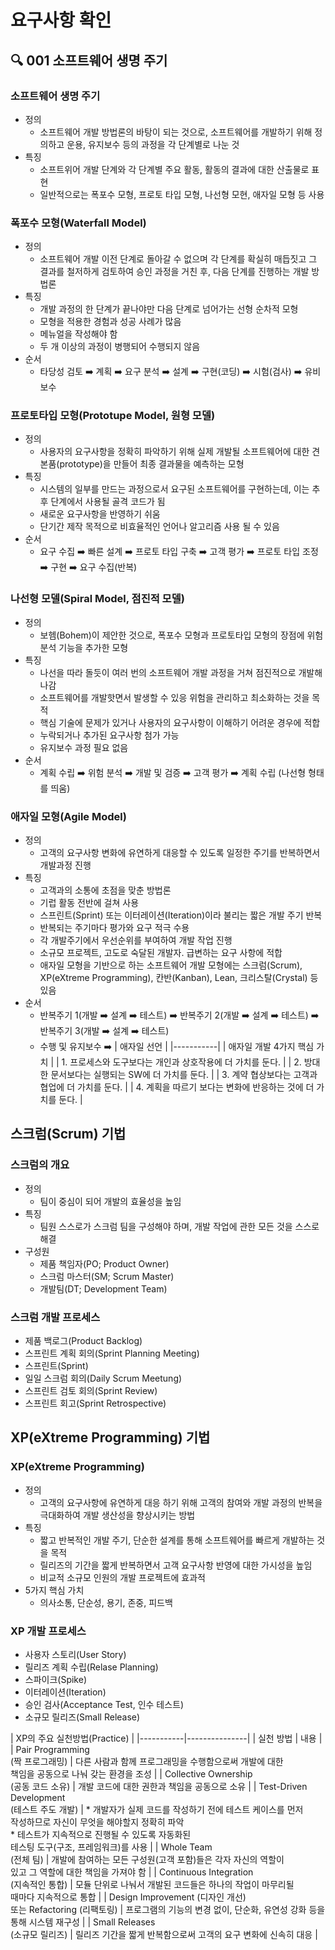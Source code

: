 # 요구사항 확인
## :mag: 001 소프트웨어 생명 주기
### 소프트웨어 생명 주기
- 정의
    - 소프트웨어 개발 방법론의 바탕이 되는 것으로, 소프트웨어를 개발하기 위해 정의하고 운용, 유지보수 등의 과정을 각 단계별로 나눈 것
- 특징
    - 소프트위어 개발 단계와 각 단계별 주요 활동, 활동의 결과에 대한 산출물로 표현
    - 일반적으로는 폭포수 모형, 프로토 타입 모형, 나선형 모현, 애자일 모형 등 사용

### 폭포수 모형(Waterfall Model)
- 정의
    - 소프트웨어 개발 이전 단계로 돌아갈 수 없으며 각 단계를 확실히 매듭짓고 그 결과를 철저하게 검토하여 승인 과정을 거친 후, 다음 단계를 진행하는 개발 방법론
- 특징
    - 개발 과정의 한 단계가 끝나야만 다음 단계로 넘어가는 선형 순차적 모형
    - 모형을 적용한 경험과 성공 사례가 많음
    - 메뉴얼을 작성해야 함
    - 두 개 이상의 과정이 병행되어 수행되지 않음
- 순서
    - 타당성 검토 :arrow_right: 계획 :arrow_right: 요구 분석 :arrow_right: 설계 :arrow_right: 구현(코딩) :arrow_right: 시험(검사) :arrow_right: 유비보수

### 프로토타입 모형(Prototupe Model, 원형 모델)
- 정의
    - 사용자의 요구사항을 정확히 파악하기 위해 실제 개발될 소프트웨어에 대한 견본품(prototype)을 만들어 최종 결과물을 예측하는 모형
- 특징
    - 시스템의 일부를 만드는 과정으로서 요구된 소프트웨어를 구현하는데, 이는 추후 단계에서 사용될 골격 코드가 됨
    - 새로운 요구사항을 반영하기 쉬움
    - 단기간 제작 목적으로 비효율적인 언어나 알고리즘 사용 될 수 있음
- 순서
    - 요구 수집 :arrow_right: 빠른 설계 :arrow_right: 프로토 타입 구축 :arrow_right: 고객 평가 :arrow_right: 프로토 타입 조정 :arrow_right: 구현 :arrow_right: 요구 수집(반복)

### 나선형 모델(Spiral Model, 점진적 모델)
- 정의
    - 보헴(Bohem)이 제안한 것으로, 폭포수 모형과 프로토타입 모형의 장점에 위험 분석 기능을 추가한 모형
- 특징
    - 나선을 따라 돌듯이 여러 번의 소프트웨어 개발 과정을 거쳐 점진적으로 개발해 나감
    - 소프트웨어를 개발핫면서 발생할 수 있응 위험을 관리하고 최소화하는 것을 목적
    - 핵심 기술에 문제가 있거나 사용자의 요구사항이 이해하기 어려운 경우에 적합
    - 누락되거나 추가된 요구사항 첨가 가능
    - 유지보수 과정 필요 없음
- 순서
    - 계획 수립 :arrow_right: 위험 분석 :arrow_right: 개발 및 검증 :arrow_right: 고객 평가 :arrow_right: 계획 수립 (나선형 형태를 띄움)

### 애자일 모형(Agile Model)
- 정의
    - 고객의 요구사항 변화에 유연하게 대응할 수 있도록 일정한 주기를 반복하면서 개발과정 진행
- 특징
    - 고객과의 소통에 초점을 맞춘 방법론
    - 기럽 활동 전반에 걸쳐 사용
    - 스프린트(Sprint) 또는 이터레이션(Iteration)이라 불리는 짧은 개발 주기 반복
    - 반복되는 주기마다 평가와 요구 적극 수용
    - 각 개발주기에서 우선순위를 부여하여 개발 작업 진행
    - 소규모 프로젝트, 고도로 숙달된 개발자. 급변하는 요구 사항에 적합
    - 애자일 모형을 기반으로 하는 소프트웨어 개발 모형에는 스크럼(Scrum), XP(eXtreme Programming), 칸반(Kanban), Lean, 크리스탈(Crystal) 등 있음
- 순서
    - 반복주기 1(개발 :arrow_right: 설계 :arrow_right: 테스트) :arrow_right: 반복주기 2(개발 :arrow_right: 설계 :arrow_right: 테스트) :arrow_right: 반복주기 3(개발 :arrow_right: 설계 :arrow_right: 테스트)
    - 수행 및 유지보수 :arrow_right:
| 애자일 선언 |
|-----------|
| 애자일 개발 4가지 핵심 가치 |
| 1. 프로세스와 도구보다는 개인과 상호작용에 더 가치를 둔다. |
| 2. 방대한 문서보다는 실행되는 SW에 더 가치를 둔다. |
| 3. 계약 협상보다는 고객과 협업에 더 가치를 둔다. |
| 4. 계획을 따르기 보다는 변화에 반응하는 것에 더 가치를 둔다. |





## 스크럼(Scrum) 기법
### 스크럼의 개요
- 정의
    - 팀이 중심이 되어 개발의 효율성을 높임
- 특징
    - 팀원 스스로가 스크럼 팀을 구성해야 하며, 개발 작업에 관한 모든 것을 스스로 해결
- 구성원
    - 제품 책임자(PO; Product Owner)
    - 스크럼 마스터(SM; Scrum Master)
    - 개발팀(DT; Development Team)

### 스크럼 개발 프로세스
- 제품 백로그(Product Backlog)
- 스프린트 계획 회의(Sprint Planning Meeting)
- 스프린트(Sprint)
- 일일 스크럼 회의(Daily Scrum Meetung)
- 스프린트 검토 회의(Sprint Review)
- 스프린트 회고(Sprint Retrospective)





## XP(eXtreme Programming) 기법
### XP(eXtreme Programming)
- 정의
    - 고객의 요구사항에 유연하게 대응 하기 위해 고객의 참여와 개발 과정의 반복을 극대화하여 개발 생산성을 향상시키는 방법
- 특징
    - 짧고 반복적인 개발 주기, 단순한 설계를 통해 소프트웨어를 빠르게 개발하는 것을 목적
    - 릴리즈의 기간을 짧게 반복하면서 고객 요구사항 반영에 대한 가시성을 높임
    - 비교적 소규모 인원의 개발 프로젝트에 효과적
- 5가지 핵심 가치
    - 의사소통, 단순성, 용기, 존중, 피드백

### XP 개발 프로세스 
- 사용자 스토리(User Story)
- 릴리즈 계획 수립(Relase Planning)
- 스파이크(Spike)
- 이터레이션(Iteration)
- 승인 검사(Acceptance Test, 인수 테스트)
- 소규모 릴리즈(Small Release)

| XP의 주요 실천방법(Practice) |
|-----------|---------------|
| 실천 방법 | 내용 |
| Pair Programming <br> (짝 프로그래밍) | 다른 사람과 함께 프로그래밍을 수행함으로써 개발에 대한 <br> 책임을 공동으로 나눠 갖는 환경을 조성 |
| Collective Ownership <br> (공동 코드 소유) | 개발 코드에 대한 권한과 책임을 공동으로 소유 |
| Test-Driven Development <br> (테스트 주도 개발) | * 개발자가 실제 코드를 작성하기 전에 테스트 케이스를 먼저 <br> 작성하므로 자신이 무엇을 해야할지 정확히 파악 <br> * 테스트가 지속적으로 진행될 수 있도록 자동화된 <br> 테스팅 도구(구조, 프레임워크)를 사용 |
| Whole Team <br> (전체 팀) | 개발에 참여하는 모든 구성원(고객 포함)들은 각자 자신의 역할이 <br> 있고 그 역할에 대한 책임을 가져야 함 |
| Continuous Integration <br> (지속적인 통합) | 모듈 단위로 나눠서 개발된 코드들은 하나의 작업이 마무리될 <br> 때마다 지속적으로 통합 |
| Design Improvement (디자인 개선) <br> 또는 Refactoring (리팩토링) | 프로그램의 기능의 변경 없이, 단순화, 유연성 강화 등을 통해 시스템 재구성 |
| Small Releases <br> (소규모 릴리즈) | 릴리즈 기간을 짧게 반복함으로써 고객의 요구 변화에 신속히 대응 |
